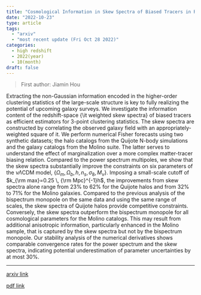```yaml
---
title: "Cosmological Information in Skew Spectra of Biased Tracers in Redshift Space"
date: "2022-10-23"
type: article
tags:
  - "arxiv"
  - "most recent update (Fri Oct 28 2022)"
categories:
  - high redshift
  - 2022(year)
  - 10(month)
draft: false
---
```


> First author: Jiamin Hou

 Extracting the non-Gaussian information encoded in the higher-order
clustering statistics of the large-scale structure is key to fully realizing
the potential of upcoming galaxy surveys. We investigate the information
content of the redshift-space {\it weighted skew spectra} of biased tracers as
efficient estimators for 3-point clustering statistics. The skew spectra are
constructed by correlating the observed galaxy field with an
appropriately-weighted square of it. We perform numerical Fisher forecasts
using two synthetic datasets; the halo catalogs from the Quijote N-body
simulations and the galaxy catalogs from the Molino suite. The latter serves to
understand the effect of marginalization over a more complex matter-tracer
biasing relation. Compared to the power spectrum multipoles, we show that the
skew spectra substantially improve the constraints on six parameters of the
$\nu\Lambda$CDM model, $\{\Omega_m, \Omega_b, h, n_s, \sigma_8, M_\nu\}$.
Imposing a small-scale cutoff of $k_{\rm max}=0.25 \, {\rm Mpc}^{-1}h$, the
improvements from skew spectra alone range from 23% to 62% for the Quijote
halos and from 32% to 71% for the Molino galaxies. Compared to the previous
analysis of the bispectrum monopole on the same data and using the same range
of scales, the skew spectra of Quijote halos provide competitive constraints.
Conversely, the skew spectra outperform the bispectrum monopole for all
cosmological parameters for the Molino catalogs. This may result from
additional anisotropic information, particularly enhanced in the Molino sample,
that is captured by the skew spectra but not by the bispectrum monopole. Our
stability analysis of the numerical derivatives shows comparable convergence
rates for the power spectrum and the skew spectra, indicating potential
underestimation of parameter uncertainties by at most 30%.

---
[arxiv link](http://arxiv.org/abs/2210.12743v1)

[pdf link](http://arxiv.org/pdf/2210.12743v1)